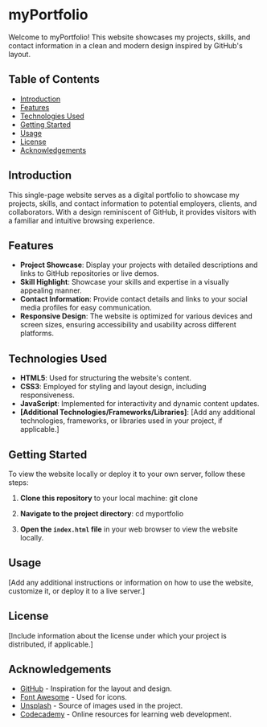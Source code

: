 # myPortfolio 

Welcome to myPortfolio! This website showcases my projects, skills, and contact information in a clean and modern design inspired by GitHub's layout.

## Table of Contents
- [Introduction](#introduction)
- [Features](#features)
- [Technologies Used](#technologies-used)
- [Getting Started](#getting-started)
- [Usage](#usage)
- [License](#license)
- [Acknowledgements](#acknowledgements)

## Introduction
This single-page website serves as a digital portfolio to showcase my projects, skills, and contact information to potential employers, clients, and collaborators. With a design reminiscent of GitHub, it provides visitors with a familiar and intuitive browsing experience.

## Features
- **Project Showcase**: Display your projects with detailed descriptions and links to GitHub repositories or live demos.
- **Skill Highlight**: Showcase your skills and expertise in a visually appealing manner.
- **Contact Information**: Provide contact details and links to your social media profiles for easy communication.
- **Responsive Design**: The website is optimized for various devices and screen sizes, ensuring accessibility and usability across different platforms.

## Technologies Used
- **HTML5**: Used for structuring the website's content.
- **CSS3**: Employed for styling and layout design, including responsiveness.
- **JavaScript**: Implemented for interactivity and dynamic content updates.
- **[Additional Technologies/Frameworks/Libraries]**: [Add any additional technologies, frameworks, or libraries used in your project, if applicable.]

## Getting Started
To view the website locally or deploy it to your own server, follow these steps:
1. **Clone this repository** to your local machine:
git clone <repository-url>

2. **Navigate to the project directory**:
cd myportfolio

3. **Open the `index.html` file** in your web browser to view the website locally.

## Usage
[Add any additional instructions or information on how to use the website, customize it, or deploy it to a live server.]

## License
[Include information about the license under which your project is distributed, if applicable.]

## Acknowledgements
- [GitHub](https://github.com/) - Inspiration for the layout and design.
- [Font Awesome](https://fontawesome.com/) - Used for icons.
- [Unsplash](https://unsplash.com/) - Source of images used in the project.
- [Codecademy](https://www.codecademy.com/) - Online resources for learning web development.

